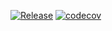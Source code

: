 [![Release](https://github.com/kneu-messenger-pigeon/secondary-db-lessons-importer/actions/workflows/release.yaml/badge.svg)](https://github.com/kneu-messenger-pigeon/secondary-db-lessons-importer/actions/workflows/release.yaml)
[![codecov](https://codecov.io/gh/kneu-messenger-pigeon/secondary-db-lessons-importer/branch/main/graph/badge.svg?token=ZTYOWR0HRO)](https://codecov.io/gh/kneu-messenger-pigeon/secondary-db-lessons-importer)
